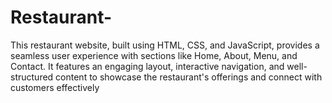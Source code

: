 # Restaurant-
This restaurant website, built using HTML, CSS, and JavaScript, provides a seamless user experience with sections like Home, About, Menu, and Contact. It features an engaging layout, interactive navigation, and well-structured content to showcase the restaurant's offerings and connect with customers effectively

